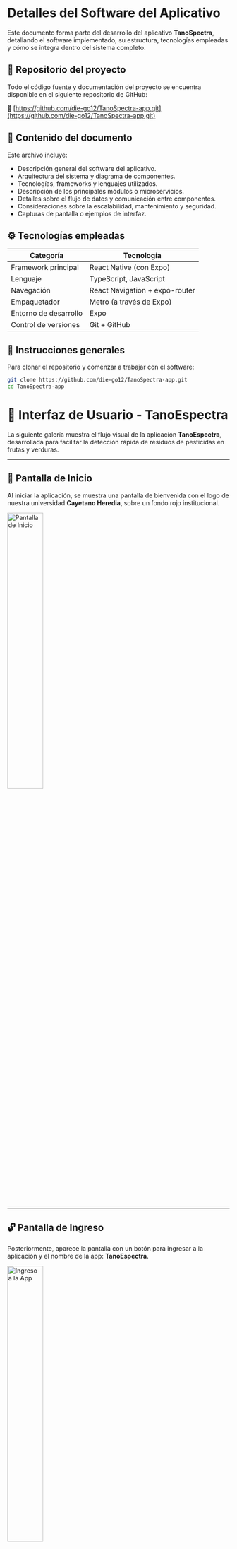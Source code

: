 # Detalles del Software del Aplicativo

Este documento forma parte del desarrollo del aplicativo **TanoSpectra**, detallando el software implementado, su estructura, tecnologías empleadas y cómo se integra dentro del sistema completo.

## 📁 Repositorio del proyecto

Todo el código fuente y documentación del proyecto se encuentra disponible en el siguiente repositorio de GitHub:

🔗 [https://github.com/die-go12/TanoSpectra-app.git](https://github.com/die-go12/TanoSpectra-app.git)

## 📄 Contenido del documento

Este archivo incluye:

- Descripción general del software del aplicativo.
- Arquitectura del sistema y diagrama de componentes.
- Tecnologías, frameworks y lenguajes utilizados.
- Descripción de los principales módulos o microservicios.
- Detalles sobre el flujo de datos y comunicación entre componentes.
- Consideraciones sobre la escalabilidad, mantenimiento y seguridad.
- Capturas de pantalla o ejemplos de interfaz.

## ⚙️ Tecnologías empleadas

| Categoría             | Tecnología                                       |
|-----------------------|--------------------------------------------------|
| Framework principal   | React Native (con Expo)                          |
| Lenguaje              | TypeScript, JavaScript                           |
| Navegación            | React Navigation + expo-router                   |
| Empaquetador          | Metro (a través de Expo)                         |
| Entorno de desarrollo | Expo                                             |
| Control de versiones  | Git + GitHub                                     |


## 📌 Instrucciones generales

Para clonar el repositorio y comenzar a trabajar con el software:

```bash
git clone https://github.com/die-go12/TanoSpectra-app.git
cd TanoSpectra-app

```

# 📱 Interfaz de Usuario - TanoEspectra

La siguiente galería muestra el flujo visual de la aplicación **TanoEspectra**, desarrollada para facilitar la detección rápida de residuos de pesticidas en frutas y verduras.

---

## 🏁 Pantalla de Inicio

Al iniciar la aplicación, se muestra una pantalla de bienvenida con el logo de nuestra universidad **Cayetano Heredia**, sobre un fondo rojo institucional.

<img src="../imagenes/readme-app/CAYETANO.jpg" alt="Pantalla de Inicio" width="40%"/>

---

## 🔓 Pantalla de Ingreso

Posteriormente, aparece la pantalla con un botón para ingresar a la aplicación y el nombre de la app: **TanoEspectra**.

<img src="../imagenes/readme-app/INGRESAR.jpg" alt="Ingreso a la App" width="40%"/>

---

## 📡 Solicitar Lectura

Una vez dentro, el usuario puede solicitar una lectura de pesticidas mediante el botón principal que activa el sensor espectral.

<img src="../imagenes/readme-app/PRINCIPAL1.jpg" alt="Pantalla Principal" width="40%"/>

---

## 🟥 Nivel Peligroso

> Alta concentración de organofosforados detectada.  
> **No se recomienda el consumo.**

<img src="../imagenes/readme-app/PELIGRO.jpg" alt="Nivel Peligroso" width="40%"/>

---

## 🟧 Nivel de Advertencia

> Se detectaron rastros moderados.  
> **Lavar bien el producto antes de consumir.**

<img src="../imagenes/readme-app/MODERADO.jpg" alt="Nivel Moderado" width="40%"/>

---

## 🟩 Nivel Seguro

> No se detectaron niveles preocupantes.  
> **Apto para el consumo.**

<img src="../imagenes/readme-app/SEGURO.jpg" alt="Nivel Seguro" width="40%"/>

---

## ℹ️ Sobre TanoEspectra

Nuestra app **TanoEspectra** nace con el objetivo de empoderar a consumidores y vendedores con una herramienta práctica para el análisis de residuos en productos frescos.

<img src="../imagenes/readme-app/SOBRETANO.jpg" alt="Sobre TanoEspectra" width="40%"/>

---

## 👥 Sobre Nosotros

Somos un equipo multidisciplinario comprometido con el desarrollo tecnológico aplicado a la seguridad alimentaria.

<img src="../imagenes/readme-app/TEAM.jpg" alt="Sobre el Team" width="40%"/>


